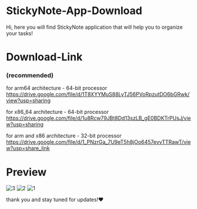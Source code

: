 # StickyNote-App-Download
Hi, here you will find StickyNote application that will help you to organize your tasks!

# Download-Link
### (recommended) 
for arm64 architecture - 64-bit processor   
https://drive.google.com/file/d/1T8XYYMuS88LyTJ56PVoRpzutDO6bGRwk/view?usp=sharing   
  
for x86_64 architecture - 64-bit processor  
https://drive.google.com/file/d/1u8Rcw79JBt8Dd13szLB_gE0BDKTrPUsJ/view?usp=sharing  
  
for arm and x86 architecture - 32-bit processor  
https://drive.google.com/file/d/1_PNzrGa_7U9eT5h8jOo6457evvTTRawT/view?usp=share_link  
  
# Preview
![3](https://user-images.githubusercontent.com/125300187/223809448-586ec056-3d5c-456f-bd34-bd4d39830bb4.jpeg)
![2](https://user-images.githubusercontent.com/125300187/223809555-06226f94-b363-409a-b028-84c240069b71.jpeg)
![1](https://user-images.githubusercontent.com/125300187/223809622-1162ecf4-5439-4e9b-8e5f-1dc29f5e08e7.jpeg)
  
thank you and stay tuned for updates!♥
